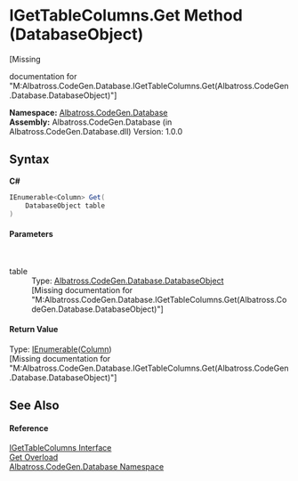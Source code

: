 # IGetTableColumns.Get Method (DatabaseObject)
 

\[Missing <summary> documentation for "M:Albatross.CodeGen.Database.IGetTableColumns.Get(Albatross.CodeGen.Database.DatabaseObject)"\]

**Namespace:**&nbsp;<a href="N_Albatross_CodeGen_Database.md">Albatross.CodeGen.Database</a><br />**Assembly:**&nbsp;Albatross.CodeGen.Database (in Albatross.CodeGen.Database.dll) Version: 1.0.0

## Syntax

**C#**<br />
``` C#
IEnumerable<Column> Get(
	DatabaseObject table
)
```


#### Parameters
&nbsp;<dl><dt>table</dt><dd>Type: <a href="T_Albatross_CodeGen_Database_DatabaseObject.md">Albatross.CodeGen.Database.DatabaseObject</a><br />\[Missing <param name="table"/> documentation for "M:Albatross.CodeGen.Database.IGetTableColumns.Get(Albatross.CodeGen.Database.DatabaseObject)"\]</dd></dl>

#### Return Value
Type: <a href="http://msdn2.microsoft.com/en-us/library/9eekhta0" target="_blank">IEnumerable</a>(<a href="T_Albatross_CodeGen_Database_Column.md">Column</a>)<br />\[Missing <returns> documentation for "M:Albatross.CodeGen.Database.IGetTableColumns.Get(Albatross.CodeGen.Database.DatabaseObject)"\]

## See Also


#### Reference
<a href="T_Albatross_CodeGen_Database_IGetTableColumns.md">IGetTableColumns Interface</a><br /><a href="Overload_Albatross_CodeGen_Database_IGetTableColumns_Get.md">Get Overload</a><br /><a href="N_Albatross_CodeGen_Database.md">Albatross.CodeGen.Database Namespace</a><br />